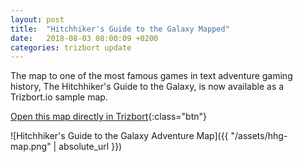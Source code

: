 ```yaml
---
layout: post
title:  "Hitchhiker's Guide to the Galaxy Mapped"
date:   2018-08-03 08:00:09 +0200
categories: trizbort update
---
```

The map to one of the most famous games in text adventure gaming history, The Hitchhiker's Guide to the Galaxy, is now available as a Trizbort.io sample map.

[Open this map directly in Trizbort](/app/index.html?map=hhg){:class="btn"}

![Hitchhiker's Guide to the Galaxy Adventure Map]({{ "/assets/hhg-map.png" | absolute_url }})
